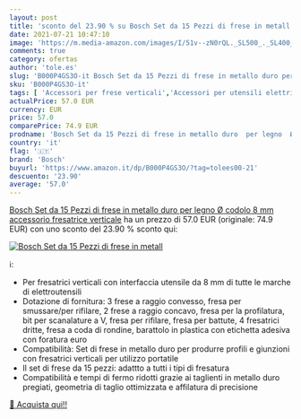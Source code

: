 ```yaml
---
layout: post
title: 'sconto del 23.90 % su Bosch Set da 15 Pezzi di frese in metall  '
date: 2021-07-21 10:47:10
image: 'https://m.media-amazon.com/images/I/51v--zN0rQL._SL500_._SL400_.jpg'
comments: true
category: ofertas
author: 'tole.es'
slug: 'B000P4GS3O-it Bosch Set da 15 Pezzi di frese in metallo duro per legno Ø...'
sku: 'B000P4GS3O-it'
tags: [ 'Accessori per frese verticali','Accessori per utensili elettrici','Fai da te','Punte a spirale','Punte per frese verticali','Utensili elettrici e a mano','bosch', ]
actualPrice: 57.0 EUR
currency: EUR
price: 57.0
comparePrice: 74.9 EUR
prodname: 'Bosch Set da 15 Pezzi di frese in metallo duro  per legno  Ø codolo 8 mm  accessorio fresatrice verticale'
country: 'it'
flag: '🇮🇹'
brand: 'Bosch'
buyurl: 'https://www.amazon.it/dp/B000P4GS3O/?tag=tolees00-21'
descuento: '23.90'
average: '57.0'
---
```


[Bosch Set da 15 Pezzi di frese in metallo duro  per legno  Ø codolo 8 mm  accessorio fresatrice verticale](https://www.amazon.it/dp/B000P4GS3O/?tag=tolees00-21) ha un prezzo di 57.0 EUR (originale: 74.9 EUR) con uno sconto del 23.90 % sconto qui:

[![Bosch Set da 15 Pezzi di frese in metall](https://m.media-amazon.com/images/I/51v--zN0rQL._SL500_._SL400_.jpg)](https://www.amazon.it/dp/B000P4GS3O/?tag=tolees00-21)

ℹ️:

- Per fresatrici verticali con interfaccia utensile da 8 mm di tutte le marche di elettroutensili
- Dotazione di fornitura: 3 frese a raggio convesso, fresa per smussare/per rifilare, 2 frese a raggio concavo, fresa per la profilatura, bit per scanalature a V, fresa per rifilare, fresa per battute, 4 fresatrici dritte, fresa a coda di rondine, barattolo in plastica con etichetta adesiva con foratura euro
- Compatibilità: Set di frese in metallo duro per produrre profili e giunzioni con fresatrici verticali per utilizzo portatile
- Il set di frese da 15 pezzi: adattto a tutti i tipi di fresatura
- Compatibilità e tempi di fermo ridotti grazie ai taglienti in metallo duro pregiati, geometria di taglio ottimizzata e affilatura di precisione

[🛒 Acquista qui!!](https://www.amazon.it/dp/B000P4GS3O/?tag=tolees00-21)
